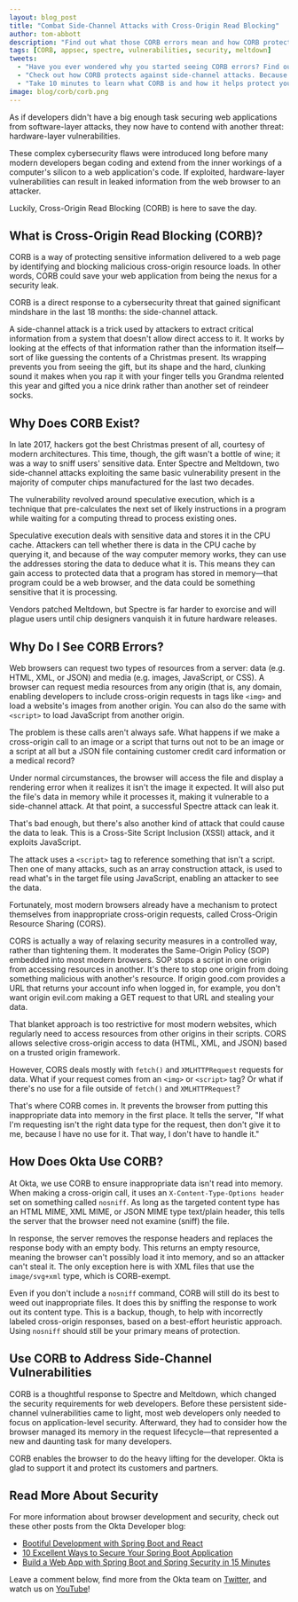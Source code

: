 ```yaml
---
layout: blog_post
title: "Combat Side-Channel Attacks with Cross-Origin Read Blocking"
author: tom-abbott
description: "Find out what those CORB errors mean and how CORB protects your application from hardware-layer vulnerabilities."
tags: [CORB, appsec, spectre, vulnerabilities, security, meltdown]
tweets:
  - "Have you ever wondered why you started seeing CORB errors? Find out all about Cross-Origin Read Blocking!"
  - "Check out how CORB protects against side-channel attacks. Because software-layer attacks weren't enough to think about!"
  - "Take 10 minutes to learn what CORB is and how it helps protect your applications and users."
image: blog/corb/corb.png
---
```


As if developers didn't have a big enough task securing web applications from software-layer attacks, they now have to contend with another threat: hardware-layer vulnerabilities. 

These complex cybersecurity flaws were introduced long before many modern developers began coding and extend from the inner workings of a computer's silicon to a web application's code. If exploited, hardware-layer vulnerabilities can result in leaked information from the web browser to an attacker.

Luckily, Cross-Origin Read Blocking (CORB) is here to save the day. 

## What is Cross-Origin Read Blocking (CORB)?

CORB is a way of protecting sensitive information delivered to a web page by identifying and blocking malicious cross-origin resource loads. In other words, CORB could save your web application from being the nexus for a security leak.

CORB is a direct response to a cybersecurity threat that gained significant mindshare in the last 18 months: the side-channel attack.

A side-channel attack is a trick used by attackers to extract critical information from a system that doesn't allow direct access to it. It works by looking at the effects of that information rather than the information itself—sort of like guessing the contents of a Christmas present. Its wrapping prevents you from seeing the gift, but its shape and the hard, clunking sound it makes when you rap it with your finger tells you Grandma relented this year and gifted you a nice drink rather than another set of reindeer socks.

## Why Does CORB Exist?

In late 2017, hackers got the best Christmas present of all, courtesy of  modern architectures. This time, though, the gift wasn't a bottle of wine; it was a way to sniff users' sensitive data. Enter Spectre and Meltdown, two side-channel attacks exploiting the same basic vulnerability present in the majority of computer chips manufactured for the last two decades.

The vulnerability revolved around speculative execution, which is a technique that pre-calculates the next set of likely instructions in a program while waiting for a computing thread to process existing ones. 

Speculative execution deals with sensitive data and stores it in the CPU cache. Attackers can tell whether there is data in the CPU cache by querying it, and because of the way computer memory works, they can use the addresses storing the data to deduce what it is. This means they can gain access to protected data that a program has stored in memory—that program could be a web browser, and the data could be something sensitive that it is processing.

Vendors patched Meltdown, but Spectre is far harder to exorcise and will plague users until chip designers vanquish it in future hardware releases.

## Why Do I See CORB Errors? 

Web browsers can request two types of resources from a server: data (e.g. HTML, XML, or JSON) and media (e.g. images, JavaScript, or CSS). A browser can request media resources from any origin (that is, any domain, enabling developers to include cross-origin requests in tags like `<img>` and load a website's images from another origin. You can also do the same with `<script>` to load JavaScript from another origin.

The problem is these calls aren't always safe. What happens if we make a cross-origin call to an image or a script that turns out not to be an image or a script at all but a JSON file containing customer credit card information or a medical record?

Under normal circumstances, the browser will access the file and display a rendering error when it realizes it isn't the image it expected. It will also put the file's data in memory while it processes it, making it vulnerable to a side-channel attack. At that point, a successful Spectre attack can leak it.

That's bad enough, but there's also another kind of attack that could cause the data to leak. This is a Cross-Site Script Inclusion (XSSI) attack, and it exploits JavaScript.

The attack uses a `<script>` tag to reference something that isn't a script. Then one of many attacks, such as an array construction attack, is used to read what's in the target file using JavaScript, enabling an attacker to see the data.

Fortunately, most modern browsers already have a mechanism to protect themselves from inappropriate cross-origin requests, called Cross-Origin Resource Sharing (CORS).

CORS is actually a way of relaxing security measures in a controlled way, rather than tightening them. It moderates the Same-Origin Policy (SOP) embedded into most modern browsers. SOP stops a script in one origin from accessing resources in another. It's there to stop one origin from doing something malicious with another's resource. If origin good.com provides a URL that returns your account info when logged in, for example, you don't want origin evil.com making a GET request to that URL and stealing your data.

That blanket approach is too restrictive for most modern websites, which regularly need to access resources from other origins in their scripts. CORS allows selective cross-origin access to data (HTML, XML, and JSON) based on a trusted origin framework.

However, CORS deals mostly with `fetch()` and `XMLHTTPRequest` requests for data. What if your request comes from an `<img>` or `<script>` tag? Or what if there's no use for a file outside of `fetch()` and `XMLHTTPRequest`?

That's where CORB comes in. It prevents the browser from putting this inappropriate data into memory in the first place. It tells the server, "If what I'm requesting isn't the right data type for the request, then don't give it to me, because I have no use for it. That way, I don't have to handle it."

## How Does Okta Use CORB?

At Okta, we use CORB to ensure inappropriate data isn't read into memory. When making a cross-origin call, it uses an `X-Content-Type-Options header` set on something called `nosniff`. As long as the targeted content type has an HTML MIME, XML MIME, or JSON MIME type text/plain header, this tells the server that the browser need not examine (sniff) the file.

In response, the server removes the response headers and replaces the response body with an empty body. This returns an empty resource, meaning the browser can't possibly load it into memory, and so an attacker can't steal it. The only exception here is with XML files that use the `image/svg+xml` type, which is CORB-exempt.

Even if you don't include a `nosniff` command, CORB will still do its best to weed out inappropriate files. It does this by sniffing the response to work out its content type. This is a backup, though, to help with incorrectly labeled cross-origin responses, based on a best-effort heuristic approach. Using `nosniff` should still be your primary means of protection.

## Use CORB to Address Side-Channel Vulnerabilities

CORB is a thoughtful response to Spectre and Meltdown, which changed the security requirements for web developers. Before these persistent side-channel vulnerabilities came to light, most web developers only needed to focus on application-level security. Afterward, they had to consider how the browser managed its memory in the request lifecycle—that represented a new and daunting task for many developers.

CORB enables the browser to do the heavy lifting for the developer. Okta is glad to support it and protect its customers and partners.

## Read More About Security

For more information about browser development and security, check out these other posts from the Okta Developer blog:

* [Bootiful Development with Spring Boot and React](/blog/2017/12/06/bootiful-development-with-spring-boot-and-react)
* [10 Excellent Ways to Secure Your Spring Boot Application](/blog/2018/07/30/10-ways-to-secure-spring-boot)
* [Build a Web App with Spring Boot and Spring Security in 15 Minutes](/blog/2018/09/26/build-a-spring-boot-webapp)

Leave a comment below, find more from the Okta team on [Twitter](https://twitter.com/oktadev), and watch us on [YouTube](https://www.youtube.com/c/oktadev)!

